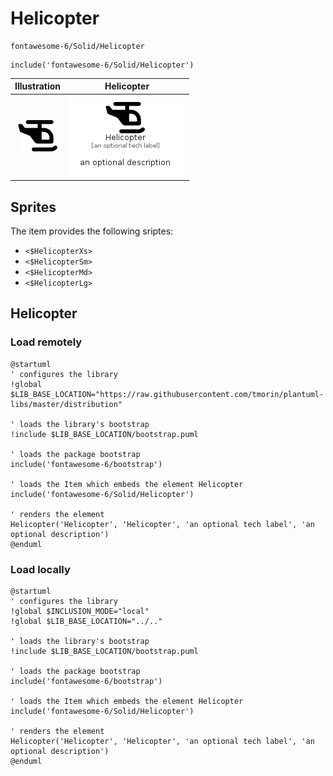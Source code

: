 # Helicopter


```text
fontawesome-6/Solid/Helicopter
```

```text
include('fontawesome-6/Solid/Helicopter')
```



| Illustration | Helicopter |
| :---: | :---: |
| ![illustration for Illustration](../../fontawesome-6/Solid/Helicopter.png) | ![illustration for Helicopter](../../fontawesome-6/Solid/Helicopter.Local.png) |



## Sprites
The item provides the following sriptes:

- `<$HelicopterXs>`
- `<$HelicopterSm>`
- `<$HelicopterMd>`
- `<$HelicopterLg>`





## Helicopter

### Load remotely
```plantuml
@startuml
' configures the library
!global $LIB_BASE_LOCATION="https://raw.githubusercontent.com/tmorin/plantuml-libs/master/distribution"

' loads the library's bootstrap
!include $LIB_BASE_LOCATION/bootstrap.puml

' loads the package bootstrap
include('fontawesome-6/bootstrap')

' loads the Item which embeds the element Helicopter
include('fontawesome-6/Solid/Helicopter')

' renders the element
Helicopter('Helicopter', 'Helicopter', 'an optional tech label', 'an optional description')
@enduml
```

### Load locally
```plantuml
@startuml
' configures the library
!global $INCLUSION_MODE="local"
!global $LIB_BASE_LOCATION="../.."

' loads the library's bootstrap
!include $LIB_BASE_LOCATION/bootstrap.puml

' loads the package bootstrap
include('fontawesome-6/bootstrap')

' loads the Item which embeds the element Helicopter
include('fontawesome-6/Solid/Helicopter')

' renders the element
Helicopter('Helicopter', 'Helicopter', 'an optional tech label', 'an optional description')
@enduml
```


